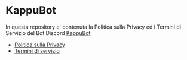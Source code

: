 # KappuBot
In questa repository e' contenuta la Politica sulla Privacy ed i Termini di Servizio del Bot Discord [KappuBot](https://discord.com/application-directory/584063287428251661)
- [Politica sulla Privacy](./Privacy%20Policy.md)
- [Termini di servizio](./ToS.md)
